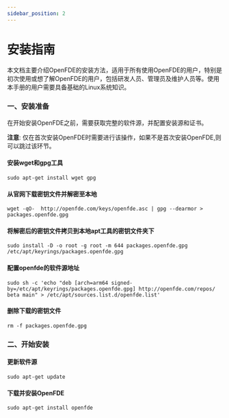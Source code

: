 ```yaml
---
sidebar_position: 2
---
```


# 安装指南

本文档主要介绍OpenFDE的安装方法，适用于所有使用OpenFDE的用户，特别是初次使用或想了解OpenFDE的用户，包括研发人员、管理员及维护人员等。使用本手册的用户需要具备基础的Linux系统知识。

### 一、安装准备

在开始安装OpenFDE之前，需要获取完整的软件源，并配置安装源和证书。

**注意**: 仅在首次安装OpenFDE时需要进行该操作，如果不是首次安装OpenFDE,则可以跳过该环节。

#### 安装wget和gpg工具
```
sudo apt-get install wget gpg
```

#### 从官网下载密钥文件并解密至本地

```
wget -qO-  http://openfde.com/keys/openfde.asc | gpg --dearmor > packages.openfde.gpg
```

#### 将解密后的密钥文件拷贝到本地apt工具的密钥文件夹下

```
sudo install -D -o root -g root -m 644 packages.openfde.gpg /etc/apt/keyrings/packages.openfde.gpg
```

#### 配置openfde的软件源地址

```
sudo sh -c 'echo "deb [arch=arm64 signed-by=/etc/apt/keyrings/packages.openfde.gpg] http://openfde.com/repos/ beta main" > /etc/apt/sources.list.d/openfde.list'
```

#### 删除下载的密钥文件

```
rm -f packages.openfde.gpg
```

### 二、开始安装

#### 更新软件源

```
sudo apt-get update
```

#### 下载并安装OpenFDE

```
sudo apt-get install openfde
```